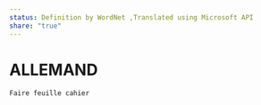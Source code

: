 ```yaml
---
status: Definition by WordNet ,Translated using Microsoft API
share: "true"
---
```

# ALLEMAND

	Faire feuille cahier
	